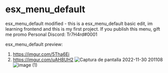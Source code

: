 # esx_menu_default
esx_menu_default modified - this is a esx_menu_default basic edit, im learning frontend and this is my first project.
If you publish this menu, gift me promo
Personal Discord: Tr7H4rd#0001

esx_menu_default preview:
1. https://imgur.com/5Tha6Ei
2. https://imgur.com/uAH8UH2
![Captura de pantalla 2022-11-30 201108](https://user-images.githubusercontent.com/74432631/204887587-4a4c8644-6ac4-4628-b55a-65408b8f6f42.png)
![image (1)](https://user-images.githubusercontent.com/74432631/204887607-b53b1266-1eb0-49a3-acb9-483347f96189.png)
